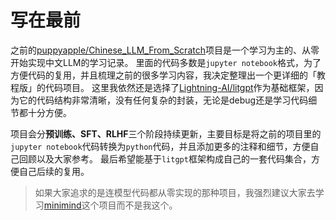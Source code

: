 # 写在最前

之前的[puppyapple/Chinese_LLM_From_Scratch](https://github.com/puppyapple/Chinese_LLM_From_Scratch)项目是一个学习为主的、从零开始实现中文LLM的学习记录。
里面的代码多数是`jupyter notebook`格式，为了方便代码的复用，并且梳理之前的很多学习内容，我决定整理出一个更详细的「教程版」的代码项目。
这里我依然还是选择了[Lightning-AI/litgpt](https://github.com/Lightning-AI/litgpt)作为基础框架，因为它的代码结构非常清晰，没有任何复杂的封装，无论是debug还是学习代码细节都十分方便。

项目会分**预训练、SFT、RLHF**三个阶段持续更新，主要目标是将之前的项目里的`jupyter notebook`代码转换为`python`代码，并且添加更多的注释和细节，方便自己回顾以及大家参考。
最后希望能基于`litgpt`框架构成自己的一套代码集合，方便自己后续的复用。

> 如果大家追求的是连模型代码都从零实现的那种项目，我强烈建议大家去学习[minimind](https://github.com/jingyaogong/minimind)这个项目而不是我这个。
